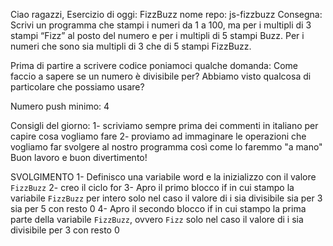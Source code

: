 Ciao ragazzi, Esercizio di oggi: FizzBuzz
nome repo: js-fizzbuzz
Consegna: Scrivi un programma che stampi i numeri da 1 a 100, ma per i multipli di 3 stampi “Fizz” al posto del numero e per i multipli di 5 stampi Buzz. Per i numeri che sono sia multipli di 3 che di 5 stampi FizzBuzz.

Prima di partire a scrivere codice poniamoci qualche domanda:
Come faccio a sapere se un numero è divisibile per? Abbiamo visto qualcosa di particolare che possiamo usare?

Numero push minimo: 4

Consigli del giorno:
1- scriviamo sempre prima dei commenti in italiano per capire cosa vogliamo fare
2- proviamo ad immaginare le operazioni che vogliamo far svolgere al nostro programma così come lo faremmo "a mano"
Buon lavoro e buon divertimento!

SVOLGIMENTO
1- Definisco una variabile word e la inizializzo con il valore `FizzBuzz`
2- creo il ciclo for
3- Apro il primo blocco if in cui stampo la variabile `FizzBuzz` per intero solo nel caso il valore di i sia divisibile sia per 3 sia per 5 con resto 0
4- Apro il secondo blocco if in cui stampo la prima parte della variabile `FizzBuzz`, ovvero `Fizz` solo nel caso il valore di i sia divisibile per 3 con resto 0
